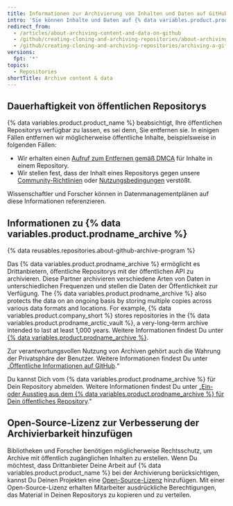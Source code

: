 ```yaml
---
title: Informationen zur Archivierung von Inhalten und Daten auf GitHub
intro: 'Sie können Inhalte und Daten auf {% data variables.product.product_name %} archivieren, damit andere Personen sie ansehen und darauf verweisen können.'
redirect_from:
  - /articles/about-archiving-content-and-data-on-github
  - /github/creating-cloning-and-archiving-repositories/about-archiving-content-and-data-on-github
  - /github/creating-cloning-and-archiving-repositories/archiving-a-github-repository/about-archiving-content-and-data-on-github
versions:
  fpt: '*'
topics:
  - Repositories
shortTitle: Archive content & data
---
```


## Dauerhaftigkeit von öffentlichen Repositorys

{% data variables.product.product_name %} beabsichtigt, Ihre öffentlichen Repositorys verfügbar zu lassen, es sei denn, Sie entfernen sie. In einigen Fällen entfernen wir möglicherweise öffentliche Inhalte, beispielsweise in folgenden Fällen:

- Wir erhalten einen [Aufruf zum Entfernen gemäß DMCA](/articles/dmca-takedown-policy) für Inhalte in einem Repository.
- Wir stellen fest, dass der Inhalt eines Repositorys gegen unsere [Community-Richtlinien](/articles/github-community-guidelines) oder [Nutzungsbedingungen](/articles/github-terms-of-service/) verstößt.

Wissenschaftler und Forscher können in Datenmanagementplänen auf diese Informationen referenzieren.

## Informationen zu {% data variables.product.prodname_archive %}

{% data reusables.repositories.about-github-archive-program %}

Das {% data variables.product.prodname_archive %} ermöglicht es Drittanbietern, öffentliche Repositorys mit der öffentlichen API zu archivieren. Diese Partner archivieren verschiedene Arten von Daten in unterschiedlichen Frequenzen und stellen die Daten der Öffentlichkeit zur Verfügung. The {% data variables.product.prodname_archive %} also protects the data on an ongoing basis by storing multiple copies across various data formats and locations. For example, {% data variables.product.company_short %} stores repositories in the {% data variables.product.prodname_arctic_vault %}, a very-long-term archive intended to last at least 1,000 years. Weitere Informationen findest Du unter [{% data variables.product.prodname_archive %}](https://archiveprogram.github.com/).

Zur verantwortungsvollen Nutzung von Archiven gehört auch die Wahrung der Privatsphäre der Benutzer. Weitere Informationen findest Du unter „[Öffentliche Informationen auf GitHub](/articles/github-privacy-statement/#public-information-on-github).“

Du kannst Dich vom {% data variables.product.prodname_archive %} für Dein Repository abmelden. Weitere Informationen findest Du unter „[Ein- oder Ausstieg aus dem {% data variables.product.prodname_archive %} für Dein öffentliches Repository](/github/understanding-how-github-uses-and-protects-your-data/opting-into-or-out-of-the-github-archive-program-for-your-public-repository)."

## Open-Source-Lizenz zur Verbesserung der Archivierbarkeit hinzufügen

Bibliotheken und Forscher benötigen möglicherweise Rechtsschutz, um Archive mit öffentlich zugänglichen Inhalten zu erstellen. Wenn Du möchtest, dass Drittanbieter Deine Arbeit auf {% data variables.product.product_name %} bei der Archivierung berücksichtigen, kannst Du Deinen Projekten eine [Open-Source-Lizenz](/articles/open-source-licensing) hinzufügen. Mit einer Open-Source-Lizenz erhalten Mitarbeiter ausdrückliche Berechtigungen, das Material in Deinen Repositorys zu kopieren und zu verteilen.
